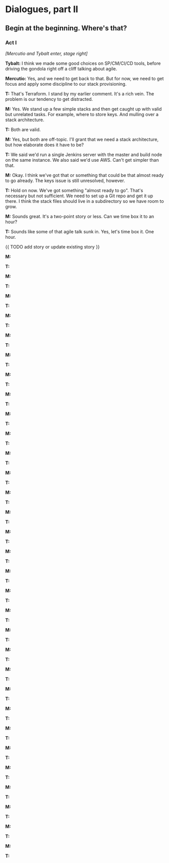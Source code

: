 # Dialogues, part II

## Begin at the beginning. Where's that?

### Act I

*[Mercutio and Tybalt enter, stage right]*

**Tybalt:** I think we made some good choices on SP/CM/CI/CD tools, before driving the gondola right off a cliff talking about agile.

**Mercutio:** Yes, and we need to get back to that. But for now, we need to get focus and apply some discipline to our stack provisioning.

**T:** That's Terraform. I stand by my earlier comment. It's a rich vein. The problem is our tendency to get distracted.

**M:** Yes. We stand up a few simple stacks and then get caught up with valid but unrelated tasks. For example, where to store keys. And mulling over a stack architecture.

**T:** Both are valid.

**M:** Yes, but both are off-topic. I'll grant that we need a stack architecture, but how elaborate does it have to be?

**T:** We said we'd run a single Jenkins server with the master and build node on the same instance. We also said we'd use AWS. Can't get simpler than that.

**M:** Okay. I think we've got that or something that could be that almost ready to go already. The keys issue is still unresolved, however.

**T:** Hold on now. We've got something "almost ready to go". That's necessary but not sufficient. We need to set up a Git repo and get it up there. I think the stack files should live in a subdirectory so we have room to grow.

**M:** Sounds great. It's a two-point story or less. Can we time box it to an hour?

**T:** Sounds like some of that agile talk sunk in. Yes, let's time box it. One hour.

{{ TODO add story or update existing story }}

**M:** 

**T:**

**M:**

**T:**

**M:**

**T:**

**M:**

**T:**

**M:**

**T:**

**M:**

**T:**

**M:**

**T:**

**M:**

**T:**

**M:**

**T:**

**M:**

**T:**

**M:**

**T:**

**M:**

**T:**

**M:**

**T:**

**M:**

**T:**

**M:**

**T:**

**M:**

**T:**

**M:**

**T:**

**M:**

**T:**

**M:**

**T:**

**M:**

**T:**

**M:**

**T:**

**M:**

**T:**

**M:**

**T:**

**M:**

**T:**

**M:**

**T:**

**M:**

**T:**

**M:**

**T:**

**M:**

**T:**

**M:**

**T:**

**M:**

**T:**

**M:**

**T:**

